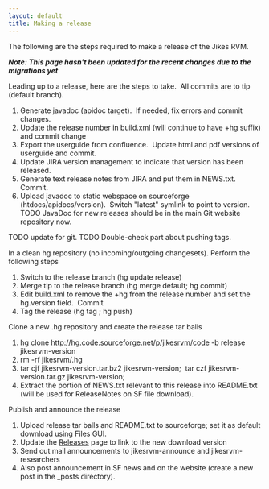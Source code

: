 ```yaml
---
layout: default 
title: Making a release
---
```



The following are the steps required to make a release of the Jikes RVM.

_**Note: This page hasn't been updated for the recent changes due to the migrations yet**_

Leading up to a release, here are the steps to take.&nbsp; All commits are to tip (default branch).

1. Generate javadoc (apidoc target).&nbsp; If needed, fix errors and commit changes.
2. Update the release number in build.xml (will continue to have +hg suffix) and commit change
3. Export the userguide from confluence.&nbsp; Update html and pdf versions of userguide and commit.
4. Update JIRA version management to indicate that version has been released.
5. Generate text release notes from JIRA and put them in NEWS.txt.&nbsp; Commit.
6. Upload javadoc to static webspace on sourceforge (htdocs/apidocs/version).&nbsp; Switch "latest" symlink to point to version. TODO JavaDoc for new releases should be in the main Git website repository now.

TODO update for git. TODO Double-check part about pushing tags.

In a clean hg repository (no incoming/outgoing changesets). Perform the following steps

1. Switch to the release branch (hg update release)
2. Merge tip to the release branch (hg merge default; hg commit)
3. Edit build.xml to remove the +hg from the release number and set the hg.version field.&nbsp; Commit
4. Tag the release (hg tag <version>; hg push)

Clone a new .hg repository and create the release tar balls

1. hg clone http://hg.code.sourceforge.net/p/jikesrvm/code -b release jikesrvm-version
2. rm -rf jikesrvm/.hg
3. tar cjf jikesrvm-version.tar.bz2 jikesrvm-version;&nbsp; tar czf jikesrvm-version.tar.gz jikesrvm-version;
4. Extract the portion of NEWS.txt relevant to this release into README.txt (will be used for ReleaseNotes on SF file download).

Publish and announce the release

1. Upload release tar balls and README.txt to sourceforge; set it as default download using Files GUI.
2. Update the [Releases](/Releases/) page to link to the new download version
3. Send out mail announcements to jikesrvm-announce and jikesrvm-researchers
4. Also post announcement in SF news and on the website (create a new post in the _posts directory).
